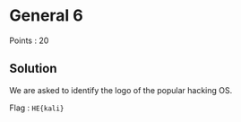 # General 6

Points : 20

## Solution

We are asked to identify the logo of the popular hacking OS.

Flag : `HE{kali}`
